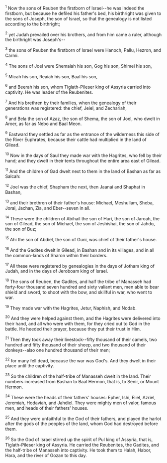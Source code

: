<sup>1</sup> 
Now the sons of Reuben the firstborn of Israel--he was indeed the firstborn, but because he defiled his father's bed, his birthright was given to the sons of Joseph, the son of Israel, so that the genealogy is not listed according to the birthright; 

<sup>2</sup> 
yet Judah prevailed over his brothers, and from him came a ruler, although the birthright was Joseph's-- 

<sup>3</sup> 
the sons of Reuben the firstborn of Israel were Hanoch, Pallu, Hezron, and Carmi. 

<sup>4</sup> 
The sons of Joel were Shemaiah his son, Gog his son, Shimei his son, 

<sup>5</sup> 
Micah his son, Reaiah his son, Baal his son, 

<sup>6</sup> 
and Beerah his son, whom Tiglath-Pileser king of Assyria carried into captivity. He was leader of the Reubenites. 

<sup>7</sup> 
And his brethren by their families, when the genealogy of their generations was registered: the chief, Jeiel, and Zechariah, 

<sup>8</sup> 
and Bela the son of Azaz, the son of Shema, the son of Joel, who dwelt in Aroer, as far as Nebo and Baal Meon. 

<sup>9</sup> 
Eastward they settled as far as the entrance of the wilderness this side of the River Euphrates, because their cattle had multiplied in the land of Gilead. 

<sup>10</sup> 
Now in the days of Saul they made war with the Hagrites, who fell by their hand; and they dwelt in their tents throughout the entire area east of Gilead.

<sup>11</sup> 
And the children of Gad dwelt next to them in the land of Bashan as far as Salcah: 

<sup>12</sup> 
Joel was the chief, Shapham the next, then Jaanai and Shaphat in Bashan, 

<sup>13</sup> 
and their brethren of their father's house: Michael, Meshullam, Sheba, Jorai, Jachan, Zia, and Eber--seven in all. 

<sup>14</sup> 
These were the children of Abihail the son of Huri, the son of Jaroah, the son of Gilead, the son of Michael, the son of Jeshishai, the son of Jahdo, the son of Buz; 

<sup>15</sup> 
Ahi the son of Abdiel, the son of Guni, was chief of their father's house. 

<sup>16</sup> 
And the Gadites dwelt in Gilead, in Bashan and in its villages, and in all the common-lands of Sharon within their borders. 

<sup>17</sup> 
All these were registered by genealogies in the days of Jotham king of Judah, and in the days of Jeroboam king of Israel. 

<sup>18</sup> 
The sons of Reuben, the Gadites, and half the tribe of Manasseh had forty-four thousand seven hundred and sixty valiant men, men able to bear shield and sword, to shoot with the bow, and skillful in war, who went to war. 

<sup>19</sup> 
They made war with the Hagrites, Jetur, Naphish, and Nodab. 

<sup>20</sup> 
And they were helped against them, and the Hagrites were delivered into their hand, and all who were with them, for they cried out to God in the battle. He heeded their prayer, because they put their trust in Him. 

<sup>21</sup> 
Then they took away their livestock--fifty thousand of their camels, two hundred and fifty thousand of their sheep, and two thousand of their donkeys--also one hundred thousand of their men; 

<sup>22</sup> 
for many fell dead, because the war was God's. And they dwelt in their place until the captivity.

<sup>23</sup> 
So the children of the half-tribe of Manasseh dwelt in the land. Their numbers increased from Bashan to Baal Hermon, that is, to Senir, or Mount Hermon. 

<sup>24</sup> 
These were the heads of their fathers' houses: Epher, Ishi, Eliel, Azriel, Jeremiah, Hodaviah, and Jahdiel. They were mighty men of valor, famous men, and heads of their fathers' houses. 

<sup>25</sup> 
And they were unfaithful to the God of their fathers, and played the harlot after the gods of the peoples of the land, whom God had destroyed before them. 

<sup>26</sup> 
So the God of Israel stirred up the spirit of Pul king of Assyria, that is, Tiglath-Pileser king of Assyria. He carried the Reubenites, the Gadites, and the half-tribe of Manasseh into captivity. He took them to Halah, Habor, Hara, and the river of Gozan to this day.
